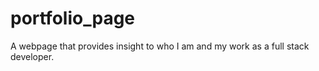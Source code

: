 # portfolio_page
A webpage that provides insight to who I am and my work as a full stack developer.
